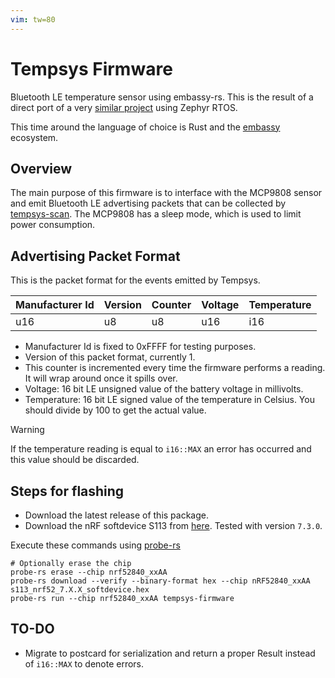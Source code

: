 ```yaml
---
vim: tw=80
---
```


# Tempsys Firmware

Bluetooth LE temperature sensor using embassy-rs. This is the result of a direct
port of a very
[similar project](https://github.com/fabiojmendes/ble-temp-sensor) using Zephyr
RTOS.

This time around the language of choice is Rust and the
[embassy](https://github.com/embassy-rs) ecosystem.

## Overview

The main purpose of this firmware is to interface with the MCP9808 sensor and
emit Bluetooth LE advertising packets that can be collected by
[tempsys-scan](https://github.com/fabiojmendes/tempsys-scan). The MCP9808 has a
sleep mode, which is used to limit power consumption.

## Advertising Packet Format

This is the packet format for the events emitted by Tempsys.

| Manufacturer Id | Version | Counter | Voltage | Temperature |
| --------------- | ------- | ------- | ------- | ----------- |
| u16             | u8      | u8      | u16     | i16         |

- Manufacturer Id is fixed to 0xFFFF for testing purposes.
- Version of this packet format, currently 1.
- This counter is incremented every time the firmware performs a reading. It
  will wrap around once it spills over.
- Voltage: 16 bit LE unsigned value of the battery voltage in millivolts.
- Temperature: 16 bit LE signed value of the temperature in Celsius. You should
  divide by 100 to get the actual value.

> [!WARNING]
> If the temperature reading is equal to `i16::MAX` an error has occurred and
> this value should be discarded.

## Steps for flashing

- Download the latest release of this package.
- Download the nRF softdevice S113 from
  [here](https://www.nordicsemi.com/Products/Development-software/s113/download).
  Tested with version `7.3.0`.

Execute these commands using [probe-rs](https://probe.rs)

```shell
# Optionally erase the chip
probe-rs erase --chip nrf52840_xxAA
probe-rs download --verify --binary-format hex --chip nRF52840_xxAA s113_nrf52_7.X.X_softdevice.hex
probe-rs run --chip nrf52840_xxAA tempsys-firmware
```

## TO-DO

- Migrate to postcard for serialization and return a proper Result instead of
  `i16::MAX` to denote errors.
